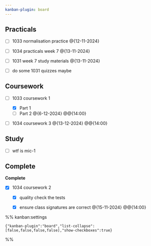 ```yaml
---
kanban-plugin: board
---
```


## Practicals

- [ ] 1033 normalisation practice @{12-11-2024}
- [ ] 1034 practicals week 7
	@{13-11-2024}
- [ ] 1031 week 7 study materials @{13-11-2024}
- [ ] do some 1031 quizzes maybe


## Coursework

- [ ] 1033 coursework 1
	- [x] Part 1
	- [ ] Part 2 @{6-12-2024} @@{14:00}
- [ ] 1034 coursework 3
	@{13-12-2024} @@{14:00}


## Study

- [ ] wtf is mic-1


## Complete

**Complete**
- [x] 1034 coursework 2
	- [x] quality check the tests
	- [x] ensure class signatures are correct @{15-11-2024} @@{14:00}




%% kanban:settings
```
{"kanban-plugin":"board","list-collapse":[false,false,false,false],"show-checkboxes":true}
```
%%